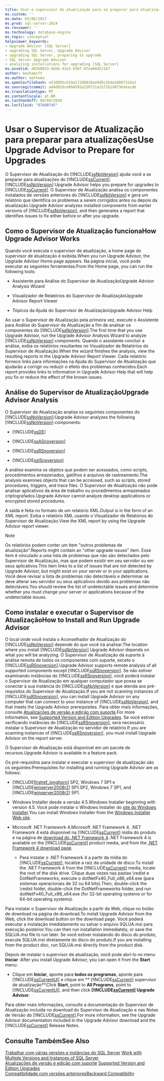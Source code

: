 ```yaml
---
title: Usar o supervisor de atualização para se preparar para atualizações | Microsoft Docs
ms.custom: ''
ms.date: 03/06/2017
ms.prod: sql-server-2014
ms.reviewer: ''
ms.technology: database-engine
ms.topic: conceptual
helpviewer_keywords:
- Upgrade Advisor [SQL Server]
- upgrading SQL Server, Upgrade Advisor
- upgrading SQL Server, preparing to upgrade
- SQL Server Upgrade Advisor
- analyzing installations for upgrading [SQL Server]
ms.assetid: d85b0833-ddeb-42e3-9397-97ea60d521b7
author: mashamsft
ms.author: mathoma
ms.openlocfilehash: e53d895cb19a172d0810ae9d6c2bda3406732da1
ms.sourcegitcommit: ad4d92dce894592a259721a1571b1d8736abacdb
ms.translationtype: MT
ms.contentlocale: pt-BR
ms.lasthandoff: 08/04/2020
ms.locfileid: "87680745"
---
```

# <a name="use-upgrade-advisor-to-prepare-for-upgrades"></a><span data-ttu-id="e2e1a-102">Usar o Supervisor de Atualização para preparar para atualizações</span><span class="sxs-lookup"><span data-stu-id="e2e1a-102">Use Upgrade Advisor to Prepare for Upgrades</span></span>
  <span data-ttu-id="e2e1a-103">O Supervisor de Atualização do [!INCLUDE[ssNoVersion](../../includes/ssnoversion-md.md)] ajuda você a se preparar para atualizações do [!INCLUDE[ssCurrent](../../includes/sscurrent-md.md)].</span><span class="sxs-lookup"><span data-stu-id="e2e1a-103">[!INCLUDE[ssNoVersion](../../includes/ssnoversion-md.md)] Upgrade Advisor helps you prepare for upgrades to [!INCLUDE[ssCurrent](../../includes/sscurrent-md.md)].</span></span> <span data-ttu-id="e2e1a-104">O Supervisor de Atualização analisa os componentes instalados de versões anteriores do [!INCLUDE[ssNoVersion](../../includes/ssnoversion-md.md)] e gera um relatório que identifica os problemas a serem corrigidos antes ou depois da atualização.</span><span class="sxs-lookup"><span data-stu-id="e2e1a-104">Upgrade Advisor analyzes installed components from earlier versions of [!INCLUDE[ssNoVersion](../../includes/ssnoversion-md.md)], and then generates a report that identifies issues to fix either before or after you upgrade.</span></span>  
  
## <a name="how-upgrade-advisor-works"></a><span data-ttu-id="e2e1a-105">Como o Supervisor de Atualização funciona</span><span class="sxs-lookup"><span data-stu-id="e2e1a-105">How Upgrade Advisor Works</span></span>  
 <span data-ttu-id="e2e1a-106">Quando você executa o supervisor de atualização, a home page do supervisor de atualização é exibida.</span><span class="sxs-lookup"><span data-stu-id="e2e1a-106">When you run Upgrade Advisor, the Upgrade Advisor Home page appears.</span></span> <span data-ttu-id="e2e1a-107">Na página inicial, você pode executar as seguintes ferramentas:</span><span class="sxs-lookup"><span data-stu-id="e2e1a-107">From the Home page, you can run the following tools:</span></span>  
  
-   <span data-ttu-id="e2e1a-108">Assistente para Análise do Supervisor de Atualização</span><span class="sxs-lookup"><span data-stu-id="e2e1a-108">Upgrade Advisor Analysis Wizard</span></span>  
  
-   <span data-ttu-id="e2e1a-109">Visualizador de Relatórios do Supervisor de Atualização</span><span class="sxs-lookup"><span data-stu-id="e2e1a-109">Upgrade Advisor Report Viewer</span></span>  
  
-   <span data-ttu-id="e2e1a-110">Tópicos da Ajuda do Supervisor de Atualização</span><span class="sxs-lookup"><span data-stu-id="e2e1a-110">Upgrade Advisor Help</span></span>  
  
 <span data-ttu-id="e2e1a-111">Ao usar o Supervisor de Atualização pela primeira vez, execute o Assistente para Análise do Supervisor de Atualização a fim de analisar os componentes do [!INCLUDE[ssNoVersion](../../includes/ssnoversion-md.md)].</span><span class="sxs-lookup"><span data-stu-id="e2e1a-111">The first time that you use Upgrade Advisor, run the Upgrade Advisor Analysis Wizard to analyze [!INCLUDE[ssNoVersion](../../includes/ssnoversion-md.md)] components.</span></span> <span data-ttu-id="e2e1a-112">Quando o assistente concluir a análise, exiba os relatórios resultantes no Visualizador de Relatórios do Supervisor de Atualização.</span><span class="sxs-lookup"><span data-stu-id="e2e1a-112">When the wizard finishes the analysis, view the resulting reports in the Upgrade Advisor Report Viewer.</span></span> <span data-ttu-id="e2e1a-113">Cada relatório fornece links para informações na Ajuda do Supervisor de Atualização que ajudarão a corrigir ou reduzir o efeito dos problemas conhecidos.</span><span class="sxs-lookup"><span data-stu-id="e2e1a-113">Each report provides links to information in Upgrade Advisor Help that will help you fix or reduce the effect of the known issues.</span></span>  
  
## <a name="upgrade-advisor-analysis"></a><span data-ttu-id="e2e1a-114">Análise do Supervisor de Atualização</span><span class="sxs-lookup"><span data-stu-id="e2e1a-114">Upgrade Advisor Analysis</span></span>  
 <span data-ttu-id="e2e1a-115">O Supervisor de Atualização analisa os seguintes componentes do [!INCLUDE[ssNoVersion](../../includes/ssnoversion-md.md)]:</span><span class="sxs-lookup"><span data-stu-id="e2e1a-115">Upgrade Advisor analyzes the following [!INCLUDE[ssNoVersion](../../includes/ssnoversion-md.md)] components:</span></span>  
  
-   [!INCLUDE[ssDE](../../includes/ssde-md.md)]  
  
-   [!INCLUDE[ssASnoversion](../../includes/ssasnoversion-md.md)]  
  
-   [!INCLUDE[ssRSnoversion](../../includes/ssrsnoversion-md.md)]  
  
-   [!INCLUDE[ssISnoversion](../../includes/ssisnoversion-md.md)]  
  
 <span data-ttu-id="e2e1a-116">A análise examina os objetos que podem ser acessados, como scripts, procedimentos armazenados, gatilhos e arquivos de rastreamento.</span><span class="sxs-lookup"><span data-stu-id="e2e1a-116">The analysis examines objects that can be accessed, such as scripts, stored procedures, triggers, and trace files.</span></span> <span data-ttu-id="e2e1a-117">O Supervisor de Atualização não pode analisar aplicativos da área de trabalho ou procedimentos armazenados criptografados.</span><span class="sxs-lookup"><span data-stu-id="e2e1a-117">Upgrade Advisor cannot analyze desktop applications or encrypted stored procedures.</span></span>  
  
 <span data-ttu-id="e2e1a-118">A saída é feita no formato de um relatório XML.</span><span class="sxs-lookup"><span data-stu-id="e2e1a-118">Output is in the form of an XML report.</span></span> <span data-ttu-id="e2e1a-119">Exiba o relatório XML usando o Visualizador de Relatórios do Supervisor de Atualização.</span><span class="sxs-lookup"><span data-stu-id="e2e1a-119">View the XML report by using the Upgrade Advisor report viewer.</span></span>  
  
> [!NOTE]  
>  <span data-ttu-id="e2e1a-120">Os relatórios podem conter um item "outros problemas de atualização".</span><span class="sxs-lookup"><span data-stu-id="e2e1a-120">Reports might contain an "other upgrade issues" item.</span></span> <span data-ttu-id="e2e1a-121">Esse item é vinculado a uma lista de problemas que não são detectados pelo Supervisor de Atualização, mas que podem existir em seu servidor ou em seus aplicativos.</span><span class="sxs-lookup"><span data-stu-id="e2e1a-121">This item links to a list of issues that are not detected by Upgrade Advisor, but might exist on your server or in your applications.</span></span> <span data-ttu-id="e2e1a-122">Você deve revisar a lista de problemas não detectáveis e determinar se deve alterar seu servidor ou seus aplicativos devido aos problemas não detectáveis.</span><span class="sxs-lookup"><span data-stu-id="e2e1a-122">You should review the list of undetectable issues and determine whether you must change your server or applications because of the undetectable issues.</span></span>  
  
## <a name="how-to-install-and-run-upgrade-advisor"></a><span data-ttu-id="e2e1a-123">Como instalar e executar o Supervisor de Atualização</span><span class="sxs-lookup"><span data-stu-id="e2e1a-123">How to Install and Run Upgrade Advisor</span></span>  
 <span data-ttu-id="e2e1a-124">O local onde você instala o Aconselhador de Atualização do [!INCLUDE[ssNoVersion](../../includes/ssnoversion-md.md)] depende do que você irá analisar.</span><span class="sxs-lookup"><span data-stu-id="e2e1a-124">The location where you install [!INCLUDE[ssNoVersion](../../includes/ssnoversion-md.md)] Upgrade Advisor depends on what you will be analyzing.</span></span> <span data-ttu-id="e2e1a-125">O Supervisor de Atualização dá suporte à análise remota de todos os componentes com suporte, exceto o [!INCLUDE[ssRSnoversion](../../includes/ssrsnoversion-md.md)].</span><span class="sxs-lookup"><span data-stu-id="e2e1a-125">Upgrade Advisor supports remote analysis of all supported components except [!INCLUDE[ssRSnoversion](../../includes/ssrsnoversion-md.md)].</span></span> <span data-ttu-id="e2e1a-126">Se não estiver examinando instâncias do [!INCLUDE[ssRSnoversion](../../includes/ssrsnoversion-md.md)], você poderá instalar o Supervisor de Atualização em qualquer computador que possa se conectar à sua instância do [!INCLUDE[ssNoVersion](../../includes/ssnoversion-md.md)] e que atenda aos pré-requisitos do Supervisor de Atualização.</span><span class="sxs-lookup"><span data-stu-id="e2e1a-126">If you are not scanning instances of [!INCLUDE[ssRSnoversion](../../includes/ssrsnoversion-md.md)], you can install Upgrade Advisor on any computer that can connect to your instance of [!INCLUDE[ssNoVersion](../../includes/ssnoversion-md.md)], and that meets the Upgrade Advisor prerequisites.</span></span> <span data-ttu-id="e2e1a-127">Para obter mais informações, consulte [Atualizações de versão e edição com suporte](../../database-engine/install-windows/supported-version-and-edition-upgrades.md).</span><span class="sxs-lookup"><span data-stu-id="e2e1a-127">For more information, see [Supported Version and Edition Upgrades](../../database-engine/install-windows/supported-version-and-edition-upgrades.md).</span></span> <span data-ttu-id="e2e1a-128">Se você estiver verificando instâncias do [!INCLUDE[ssRSnoversion](../../includes/ssrsnoversion-md.md)], será necessário instalar o Supervisor de Atualização no servidor de relatório.</span><span class="sxs-lookup"><span data-stu-id="e2e1a-128">If you are scanning instances of [!INCLUDE[ssRSnoversion](../../includes/ssrsnoversion-md.md)], you must install Upgrade Advisor on the report server.</span></span>  
  
 <span data-ttu-id="e2e1a-129">O Supervisor de Atualização está disponível em um pacote de recursos.</span><span class="sxs-lookup"><span data-stu-id="e2e1a-129">Upgrade Advisor is available in a feature pack.</span></span>  
  
 <span data-ttu-id="e2e1a-130">Os pré-requisitos para instalar e executar o supervisor de atualização são os seguintes:</span><span class="sxs-lookup"><span data-stu-id="e2e1a-130">Prerequisites for installing and running Upgrade Advisor are as follows:</span></span>  
  
-   [!INCLUDE[firstref_longhorn](../../includes/firstref-longhorn-md.md)] <span data-ttu-id="e2e1a-131">SP2, Windows 7 SP1 e [!INCLUDE[winserver2008r2](../../includes/winserver2008r2-md.md)] SP1.</span><span class="sxs-lookup"><span data-stu-id="e2e1a-131">SP2, Windows 7 SP1, and [!INCLUDE[winserver2008r2](../../includes/winserver2008r2-md.md)] SP1.</span></span>  
  
-   <span data-ttu-id="e2e1a-132">Windows Installer desde a versão 4.5.</span><span class="sxs-lookup"><span data-stu-id="e2e1a-132">Windows Installer beginning with version 4.5.</span></span> <span data-ttu-id="e2e1a-133">Você pode instalar o Windows Installer do [site do Windows Installer](https://www.microsoft.com/download/details.aspx?id=8483).</span><span class="sxs-lookup"><span data-stu-id="e2e1a-133">You can install Windows Installer from the [Windows Installer Web site](https://www.microsoft.com/download/details.aspx?id=8483).</span></span>  
  
-   <span data-ttu-id="e2e1a-134">Microsoft .NET Framework 4.</span><span class="sxs-lookup"><span data-stu-id="e2e1a-134">Microsoft .NET Framework 4.</span></span> <span data-ttu-id="e2e1a-135">.NET Framework 4 está disponível na [!INCLUDE[ssCurrent](../../includes/sscurrent-md.md)] mídia do produto e na página de [download do .NET Framework 4](https://go.microsoft.com/fwlink/?LinkId=209895).</span><span class="sxs-lookup"><span data-stu-id="e2e1a-135">.NET Framework 4 is available on the [!INCLUDE[ssCurrent](../../includes/sscurrent-md.md)] product media, and from the [.NET Framework 4 download page](https://go.microsoft.com/fwlink/?LinkId=209895).</span></span>  
  
    -   <span data-ttu-id="e2e1a-136">Para instalar o .NET Framework 4 a partir da mídia do [!INCLUDE[ssCurrent](../../includes/sscurrent-md.md)], localize a raiz da unidade de disco.</span><span class="sxs-lookup"><span data-stu-id="e2e1a-136">To install the .NET Framework 4 from the [!INCLUDE[ssCurrent](../../includes/sscurrent-md.md)] media, locate the root of the disk drive.</span></span> <span data-ttu-id="e2e1a-137">Clique duas vezes nas pastas \redist e DotNetFrameworks; execute o dotNetFx40_Full_x86_x64.exe (para sistemas operacionais de 32 ou 64 bits).</span><span class="sxs-lookup"><span data-stu-id="e2e1a-137">Then, double-click the \redist folder, double-click the DotNetFrameworks folder, and run dotNetFx40_Full_x86_x64.exe (for 32-bit operating systems or for 64-bit operating systems).</span></span>  
  
 <span data-ttu-id="e2e1a-138">Para instalar o Supervisor de Atualização a partir da Web, clique no botão de download na página de download.</span><span class="sxs-lookup"><span data-stu-id="e2e1a-138">To install Upgrade Advisor from the Web, click the download button on the download page.</span></span> <span data-ttu-id="e2e1a-139">Você poderá executar a instalação imediatamente ou salvar o arquivo SQLUA.msi para execução posterior.</span><span class="sxs-lookup"><span data-stu-id="e2e1a-139">You can then run installation immediately, or save the SQLUA.msi file to run later.</span></span> <span data-ttu-id="e2e1a-140">Se você estiver instalando do disco do produto, execute SQLUA.msi diretamente do disco do produto.</span><span class="sxs-lookup"><span data-stu-id="e2e1a-140">If you are installing from the product disc, run SQLUA.msi directly from the product disk.</span></span>  
  
 <span data-ttu-id="e2e1a-141">Depois de instalar o supervisor de atualização, você pode abri-lo no menu **Iniciar** :</span><span class="sxs-lookup"><span data-stu-id="e2e1a-141">After you install Upgrade Advisor, you can open it from the **Start** menu:</span></span>  
  
-   <span data-ttu-id="e2e1a-142">Clique em **Iniciar**, aponte para **todos os programas**, aponte para [!INCLUDE[ssCurrentUI](../../includes/sscurrentui-md.md)] e clique em \*\* [!INCLUDE[ssCurrent](../../includes/sscurrent-md.md)] supervisor de atualização\*\*.</span><span class="sxs-lookup"><span data-stu-id="e2e1a-142">Click **Start**, point to **All Programs**, point to [!INCLUDE[ssCurrentUI](../../includes/sscurrentui-md.md)], and then click **[!INCLUDE[ssCurrent](../../includes/sscurrent-md.md)] Upgrade Advisor**.</span></span>  
  
 <span data-ttu-id="e2e1a-143">Para obter mais informações, consulte a documentação do Supervisor de Atualização incluída no download do Supervisor de Atualização e nas Notas de Versão do [!INCLUDE[ssCurrent](../../includes/sscurrent-md.md)].</span><span class="sxs-lookup"><span data-stu-id="e2e1a-143">For more information, see the Upgrade Advisor documentation included in the Upgrade Advisor download and the [!INCLUDE[ssCurrent](../../includes/sscurrent-md.md)] Release Notes.</span></span>  
  
## <a name="see-also"></a><span data-ttu-id="e2e1a-144">Consulte Também</span><span class="sxs-lookup"><span data-stu-id="e2e1a-144">See Also</span></span>  
 <span data-ttu-id="e2e1a-145">[Trabalhar com várias versões e instâncias do SQL Server](../../../2014/sql-server/install/work-with-multiple-versions-and-instances-of-sql-server.md) </span><span class="sxs-lookup"><span data-stu-id="e2e1a-145">[Work with Multiple Versions and Instances of SQL Server](../../../2014/sql-server/install/work-with-multiple-versions-and-instances-of-sql-server.md) </span></span>  
 <span data-ttu-id="e2e1a-146">[Atualizações de versão e edição com suporte](../../database-engine/install-windows/supported-version-and-edition-upgrades.md) </span><span class="sxs-lookup"><span data-stu-id="e2e1a-146">[Supported Version and Edition Upgrades](../../database-engine/install-windows/supported-version-and-edition-upgrades.md) </span></span>  
 [<span data-ttu-id="e2e1a-147">Compatibilidade com versões anteriores</span><span class="sxs-lookup"><span data-stu-id="e2e1a-147">Backward Compatibility</span></span>](../../../2014/getting-started/backward-compatibility.md)  
  
  
